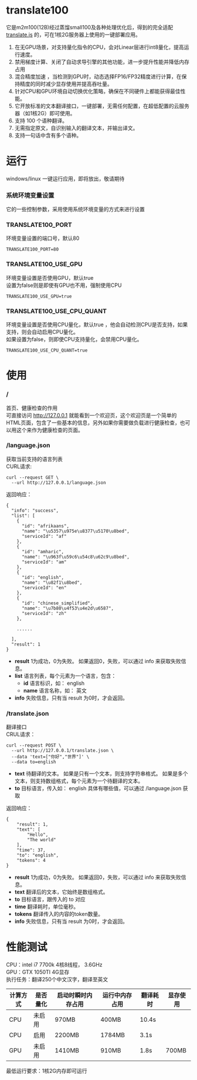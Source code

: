 # translate100
它是m2m100(12B)经过蒸馏small100及各种处理优化后，得到的完全适配 [translate.js](https://gitee.com/mail_osc/translate) 的，可在1核2G服务器上使用的一键部署应用。  
1. 在无GPU场景，对支持量化指令的CPU，会对Linear层进行int8量化，提高运行速度。  
2. 禁用梯度计算、关闭了自动求导引擎的其他功能，进一步提升性能并降低内存占用  
3. 混合精度加速 ，当检测到GPU时，动态选择FP16/FP32精度进行计算，在保持精度的同时减少显存使用并提高吞吐量。  
4. 针对CPU和GPU环境自动切换优化策略，确保在不同硬件上都能获得最佳性能。  
5. 它开放标准的文本翻译接口，一键部署，无需任何配置，在超低配置的云服务器（如1核2G）即可使用。
6. 支持 100 个语种翻译。  
7. 无需指定原文，自识别输入的翻译文本，并输出译文。  
8. 支持一句话中含有多个语种。


# 运行
windows/linux 一键运行应用，即将放出，敬请期待

### 系统环境变量设置
它的一些控制参数，采用使用系统环境变量的方式来进行设置

### TRANSLATE100_PORT
环境变量设置的端口号，默认80
````
TRANSLATE100_PORT=80
````
### TRANSLATE100_USE_GPU
环境变量设置是否使用GPU，默认true  
设置为false则是即使有GPU也不用，强制使用CPU
````
TRANSLATE100_USE_GPU=true
````
### TRANSLATE100_USE_CPU_QUANT
环境变量设置是否使用CPU量化，默认true ，他会自动检测CPU是否支持，如果支持，则会自动启用CPU量化。  
如果设置为false，则即使CPU支持量化，会禁用CPU量化。
````
TRANSLATE100_USE_CPU_QUANT=true
````


# 使用
### /	
首页、健康检查的作用  
可直接访问 http://127.0.0.1 就能看到一个欢迎页，这个欢迎页是一个简单的HTML页面，包含了一些基本的信息，另外如果你需要做负载进行健康检查，也可以用这个来作为健康检查的页面。  

### /language.json 
获取当前支持的语言列表  
CURL请求:

````
curl --request GET \
  --url http://127.0.0.1/language.json 
````
返回响应：
````
{
  "info": "success",
  "list": [
    {
      "id": "afrikaans",
      "name": "\u5357\u975e\u8377\u5170\u8bed",
      "serviceId": "af"
    },
    {
      "id": "amharic",
      "name": "\u963f\u59c6\u54c8\u62c9\u8bed",
      "serviceId": "am"
    },
    {
      "id": "english",
      "name": "\u82f1\u8bed",
      "serviceId": "en"
    },
    {
      "id": "chinese_simplified",
      "name": "\u7b80\u4f53\u4e2d\u6587",
      "serviceId": "zh"
    },
    
    ......

  ],
  "result": 1
}
````
* **result** 1为成功，0为失败。
	如果返回0，失败，可以通过 info 来获取失败信息。
* **list**  语言列表，每个元素为一个语言，包含：
	* **id**  语言标识，如： english
	* **name**  语言名称，如： 英文
* **info**  失败信息，只有当 result 为0时，才会返回。

### /translate.json 
翻译接口  
CRUL请求： 

````
curl --request POST \
  --url http://127.0.0.1/translate.json \
  --data 'text=["你好","世界"]' \
  --data to=english
````
* **text**  待翻译的文本。
	如果是只有一个文本，则支持字符串格式。
	如果是多个文本，则支持数组格式，每个元素为一个待翻译的文本。
* **to**  目标语言，传入如： english 具体有哪些值，可以通过 /language.json 获取

返回响应：

````
{
	"result": 1,
	"text": [
		"Hello",
		"The world"
	],
	"time": 37,
	"to": "english",
	"tokens": 4
}
````
* **result** 1为成功，0为失败。
	如果返回0，失败，可以通过 info 来获取失败信息。
* **text**  翻译后的文本，它始终是数组格式。
* **to** 目标语言，跟传入的 to 对应
* **time**  翻译耗时，单位毫秒。
* **tokens**  翻译传入的内容的token数量。
* **info**  失败信息，只有当 result 为0时，才会返回。


# 性能测试
CPU：intel i7 7700k 4核8线程， 3.6GHz  
GPU：GTX 1050TI 4G显存  
执行任务：翻译250个中文汉字，翻译至英文

|  计算方式 | 是否量化 |  启动时瞬时内存占用  | 运行中内存占用 | 翻译耗时 | 显存使用 |  
| ------------ | ------------ | ------------ | ------------ | ------------ | ------------ |  
| CPU | 未启用 | 970MB | 400MB | 10.4s |  |  
| CPU | 启用 | 2200MB | 1784MB | 3.1s | |  
| GPU | 未启用 | 1410MB | 910MB | 1.8s | 700MB |  
  
最低运行要求：1核2G内存即可运行



